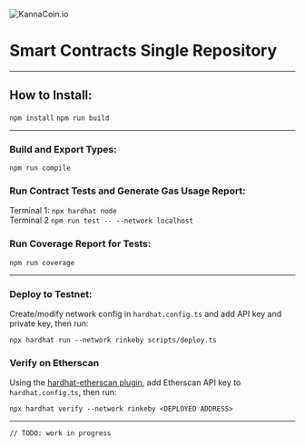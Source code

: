 ![KannaCoin.io](https://kannacoin.io/wp-content/uploads/2022/02/logo-kanna.png)

# Smart Contracts Single Repository

---
## How to Install:

`npm install`
`npm run build`

---
### Build and Export Types:

`npm run compile`

### Run Contract Tests and Generate Gas Usage Report:

Terminal 1: `npx hardhat node`\
Terminal 2 `npm run test -- --network localhost`

### Run Coverage Report for Tests:

`npm run coverage`

---

### Deploy to Testnet:

Create/modify network config in `hardhat.config.ts` and add API key and private key, then run:

`npx hardhat run --network rinkeby scripts/deploy.ts`

### Verify on Etherscan

Using the [hardhat-etherscan plugin](https://hardhat.org/plugins/nomiclabs-hardhat-etherscan.html), add Etherscan API key to `hardhat.config.ts`, then run:

`npx hardhat verify --network rinkeby <DEPLOYED ADDRESS>`





----

`// TODO: work in progress`